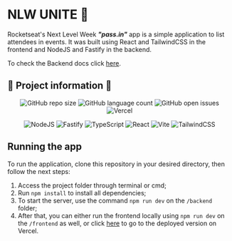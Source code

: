 # NLW UNITE 🚀

  Rocketseat's Next Level Week <b><i>"pass.in"</i></b> app is a simple application to list attendees in events.
  It was built using React and TailwindCSS in the frontend and NodeJS and Fastify in the backend.

  To check the Backend docs click <a href="https://github.com/jvoliveirag/NLW_UNITE/tree/main/backend#readme">here</a>.

## 🚧 Project information 🚧

<div id='technology' align="center">

![GitHub repo size](https://img.shields.io/github/repo-size/jvoliveirag/NLW_UNITE)
![GitHub language count](https://img.shields.io/github/languages/count/jvoliveirag/NLW_UNITE)
![GitHub open issues](https://img.shields.io/github/issues/jvoliveirag/NLW_UNITE)
![Vercel](https://vercelbadge.vercel.app/api/jvoliveirag/NLW_UNITE)

![NodeJS](https://img.shields.io/badge/node.js-6DA55F?style=for-the-badge&logo=node.js&logoColor=white)
![Fastify](https://img.shields.io/badge/fastify-%23000000.svg?style=for-the-badge&logo=fastify&logoColor=white)
![TypeScript](https://img.shields.io/badge/typescript-%23007ACC.svg?style=for-the-badge&logo=typescript&logoColor=white)
![React](https://img.shields.io/badge/react-%2320232a.svg?style=for-the-badge&logo=react&logoColor=%2361DAFB)
![Vite](https://img.shields.io/badge/vite-%23646CFF.svg?style=for-the-badge&logo=vite&logoColor=white)
![TailwindCSS](https://img.shields.io/badge/tailwindcss-%2338B2AC.svg?style=for-the-badge&logo=tailwind-css&logoColor=white)

</div>

## Running the app

To run the application, clone this repository in your desired directory, then follow the next steps:

1. Access the project folder through terminal or cmd;
2. Run `npm install` to install all dependencies;
3. To start the server, use the command `npm run dev` on the `/backend` folder;
4. After that, you can either run the frontend locally using  `npm run dev` on the `/frontend` as well, or click <a href="https://pass-in-seven.vercel.app/">here</a> to go to the deployed version on Vercel.